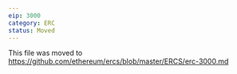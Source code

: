 ```yaml
---
eip: 3000
category: ERC
status: Moved
---
```


This file was moved to https://github.com/ethereum/ercs/blob/master/ERCS/erc-3000.md
